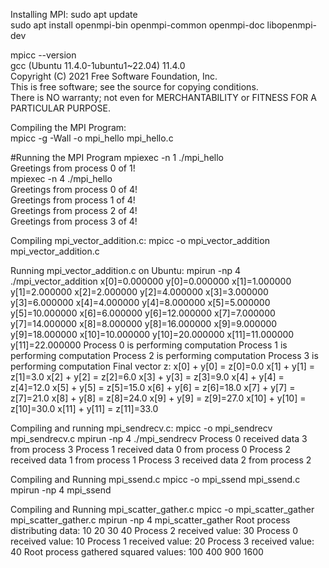 Installing MPI:
sudo apt update  
sudo apt install openmpi-bin openmpi-common openmpi-doc libopenmpi-dev   

mpicc --version  
gcc (Ubuntu 11.4.0-1ubuntu1~22.04) 11.4.0  
Copyright (C) 2021 Free Software Foundation, Inc.  
This is free software; see the source for copying conditions.  
There is NO warranty; not even for MERCHANTABILITY or FITNESS FOR A PARTICULAR PURPOSE.  

Compiling the MPI Program:  
mpicc -g -Wall -o mpi_hello mpi_hello.c  

#Running the MPI Program
mpiexec -n 1 ./mpi_hello  
Greetings from process 0 of 1!  
mpiexec -n 4 ./mpi_hello  
Greetings from process 0 of 4!  
Greetings from process 1 of 4!  
Greetings from process 2 of 4!  
Greetings from process 3 of 4!  

Compiling mpi_vector_addition.c:
mpicc -o mpi_vector_addition mpi_vector_addition.c

Running mpi_vector_addition.c on Ubuntu:
mpirun -np 4 ./mpi_vector_addition 
x[0]=0.000000 
y[0]=0.000000 
x[1]=1.000000 
y[1]=2.000000 
x[2]=2.000000 
y[2]=4.000000 
x[3]=3.000000 
y[3]=6.000000 
x[4]=4.000000 
y[4]=8.000000 
x[5]=5.000000 
y[5]=10.000000 
x[6]=6.000000 
y[6]=12.000000 
x[7]=7.000000 
y[7]=14.000000 
x[8]=8.000000 
y[8]=16.000000 
x[9]=9.000000 
y[9]=18.000000 
x[10]=10.000000 
y[10]=20.000000 
x[11]=11.000000 
y[11]=22.000000 
Process 0 is performing computation
Process 1 is performing computation
Process 2 is performing computation
Process 3 is performing computation
Final vector z:
x[0] + y[0] = z[0]=0.0
x[1] + y[1] = z[1]=3.0
x[2] + y[2] = z[2]=6.0
x[3] + y[3] = z[3]=9.0
x[4] + y[4] = z[4]=12.0
x[5] + y[5] = z[5]=15.0
x[6] + y[6] = z[6]=18.0
x[7] + y[7] = z[7]=21.0
x[8] + y[8] = z[8]=24.0
x[9] + y[9] = z[9]=27.0
x[10] + y[10] = z[10]=30.0
x[11] + y[11] = z[11]=33.0

Compiling and running mpi_sendrecv.c:
mpicc -o mpi_sendrecv mpi_sendrecv.c 
mpirun -np 4 ./mpi_sendrecv
Process 0 received data 3 from process 3
Process 1 received data 0 from process 0
Process 2 received data 1 from process 1
Process 3 received data 2 from process 2

Compiling and Running mpi_ssend.c
mpicc -o mpi_ssend mpi_ssend.c 
mpirun -np 4 mpi_ssend

Compiling and Running mpi_scatter_gather.c
mpicc -o mpi_scatter_gather mpi_scatter_gather.c 
mpirun -np 4 mpi_scatter_gather
Root process distributing data: 10 20 30 40 
Process 2 received value: 30
Process 0 received value: 10
Process 1 received value: 20
Process 3 received value: 40
Root process gathered squared values: 100 400 900 1600 




